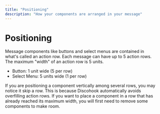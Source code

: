 ```yaml
---
title: "Positioning"
description: "How your components are arranged in your message"
---
```


# Positioning

Message components like buttons and select menus are contained in what's called an action row. Each message can have up to 5 action rows. The maximum "width" of an action row is 5 units.

- Button: 1 unit wide (5 per row)
- Select Menu: 5 units wide (1 per row)

If you are positioning a component vertically among several rows, you may notice it skip a row. This is because Discohook automatically avoids overfilling action rows. If you want to place a component in a row that has already reached its maximum width, you will first need to remove some components to make room.
